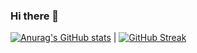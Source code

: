 ### Hi there 👋

[![Anurag's GitHub stats](https://github-readme-stats.vercel.app/api?username=Redavio9)](https://github.com/anuraghazra/github-readme-stats) | [![GitHub Streak](http://github-readme-streak-stats.herokuapp.com?user=Redavio9)](https://git.io/streak-stats)
